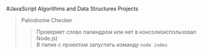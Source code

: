 #JavaScript Algorithms and Data Structures Projects
> Palindrome Checker
>> Проверяет слово палиндром или нет в консоли(использовал Node.js) <br/>
>> В папке с проектом запустить команду `node index`
